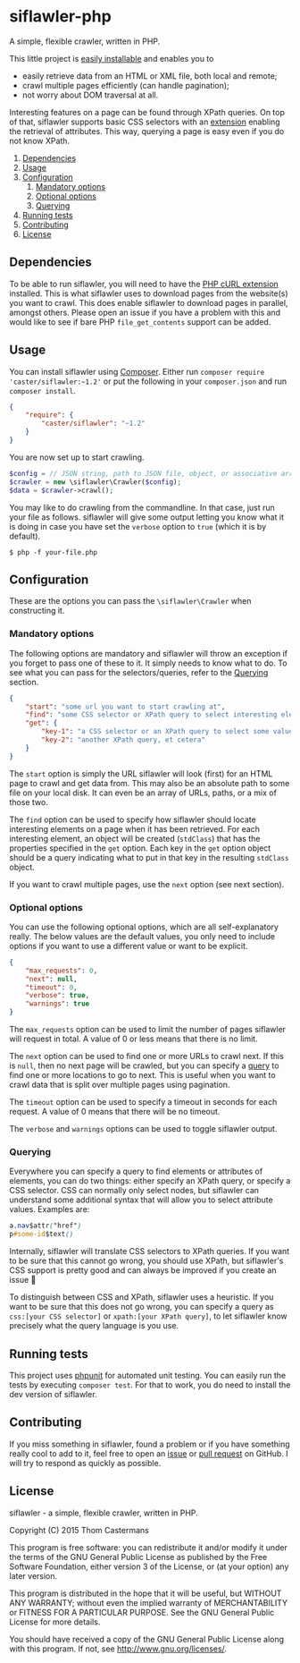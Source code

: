 # siflawler-php
A simple, flexible crawler, written in PHP.

This little project is [easily installable](#usage) and enables you to

  - easily retrieve data from an HTML or XML file, both local and remote;
  - crawl multiple pages efficiently (can handle pagination);
  - not worry about DOM traversal at all.

Interesting features on a page can be found through XPath queries. On top of
that, siflawler supports basic CSS selectors with an [extension](#querying)
enabling the retrieval of attributes. This way, querying a page is easy even if
you do not know XPath.


  1.  [Dependencies](#dependencies)
  1.  [Usage](#usage)
  1.  [Configuration](#configuration)
      1.  [Mandatory options](#mandatory-options)
      1.  [Optional options](#optional-options)
      1.  [Querying](#querying)
  1.  [Running tests](#running-tests)
  1.  [Contributing](#contributing)
  1.  [License](#license)

## Dependencies
To be able to run siflawler, you will need to have the [PHP cURL
extension](http://php.net/manual/en/book.curl.php) installed. This is what
siflawler uses to download pages from the website(s) you want to crawl. This
does enable siflawler to download pages in parallel, amongst others. Please open
an issue if you have a problem with this and would like to see if bare PHP
`file_get_contents` support can be added.

## Usage
You can install siflawler using [Composer](https://getcomposer.org/). Either run
`composer require 'caster/siflawler:~1.2'` or put the following in your
`composer.json` and run `composer install`.

```json
{
    "require": {
        "caster/siflawler": "~1.2"
    }
}
```

You are now set up to start crawling.

```php
$config = // JSON string, path to JSON file, object, or associative array
$crawler = new \siflawler\Crawler($config);
$data = $crawler->crawl();
```

You may like to do crawling from the commandline. In that case, just run your file
as follows. siflawler will give some output letting you know what it is doing in
case you have set the `verbose` option to `true` (which it is by default).

```
$ php -f your-file.php
```


## Configuration
These are the options you can pass the `\siflawler\Crawler` when constructing
it.


### Mandatory options
The following options are mandatory and siflawler will throw an exception if you
forget to pass one of these to it. It simply needs to know what to do. To see
what you can pass for the selectors/queries, refer to the [Querying](#querying)
section.

```json
{
    "start": "some url you want to start crawling at",
    "find": "some CSS selector or XPath query to select interesting elements",
    "get": {
        "key-1": "a CSS selector or an XPath query to select some value within a found element",
        "key-2": "another XPath query, et cetera"
    }
}
```

The `start` option is simply the URL siflawler will look (first) for an HTML page to
crawl and get data from. This may also be an absolute path to some file on your
local disk. It can even be an array of URLs, paths, or a mix of those two.

The `find` option can be used to specify how siflawler should locate interesting
elements on a page when it has been retrieved. For each interesting element, an
object will be created (`stdClass`) that has the properties specified in the `get`
option. Each key in the `get` option object should be a query indicating what to
put in that key in the resulting `stdClass` object.

If you want to crawl multiple pages, use the `next` option (see next section).


### Optional options
You can use the following optional options, which are all self-explanatory really.
The below values are the default values, you only need to include options if you
want to use a different value or want to be explicit.

```json
{
    "max_requests": 0,
    "next": null,
    "timeout": 0,
    "verbose": true,
    "warnings": true
}
```

The `max_requests` option can be used to limit the number of pages siflawler will
request in total. A value of 0 or less means that there is no limit.

The `next` option can be used to find one or more URLs to crawl next. If this is
`null`, then no next page will be crawled, but you can specify a
[query](#querying) to find one or more locations to go to next. This is useful
when you want to crawl data that is split over multiple pages using pagination.

The `timeout` option can be used to specify a timeout in seconds for each request.
A value of 0 means that there will be no timeout.

The `verbose` and `warnings` options can be used to toggle siflawler output.


### Querying
Everywhere you can specify a query to find elements or attributes of elements,
you can do two things: either specify an XPath query, or specify a CSS selector.
CSS can normally only select nodes, but siflawler can understand some additional
syntax that will allow you to select attribute values. Examples are:

```css
a.nav$attr("href")
p#some-id$text()
```

Internally, siflawler will translate CSS selectors to XPath queries. If you want
to be sure that this cannot go wrong, you should use XPath, but siflawler's CSS
support is pretty good and can always be improved if you create an issue 🙂

To distinguish between CSS and XPath, siflawler uses a heuristic. If you want to
be sure that this does not go wrong, you can specify a query as
`css:[your CSS selector]` or `xpath:[your XPath query]`, to let siflawler know
precisely what the query language is you use.


## Running tests
This project uses [phpunit](https://phpunit.de/) for automated unit testing. You
can easily run the tests by executing `composer test`. For that to work, you do
need to install the dev version of siflawler.


## Contributing
If you miss something in siflawler, found a problem or if you have something
really cool to add to it, feel free to open an
[issue](https://github.com/Caster/siflawler-php/issues) or
[pull request](https://github.com/Caster/siflawler-php/pulls) on GitHub. I will
try to respond as quickly as possible.


## License
siflawler - a simple, flexible crawler, written in PHP.

Copyright (C) 2015  Thom Castermans

This program is free software: you can redistribute it and/or modify
it under the terms of the GNU General Public License as published by
the Free Software Foundation, either version 3 of the License, or
(at your option) any later version.

This program is distributed in the hope that it will be useful,
but WITHOUT ANY WARRANTY; without even the implied warranty of
MERCHANTABILITY or FITNESS FOR A PARTICULAR PURPOSE.  See the
GNU General Public License for more details.

You should have received a copy of the GNU General Public License
along with this program.  If not, see <http://www.gnu.org/licenses/>.
